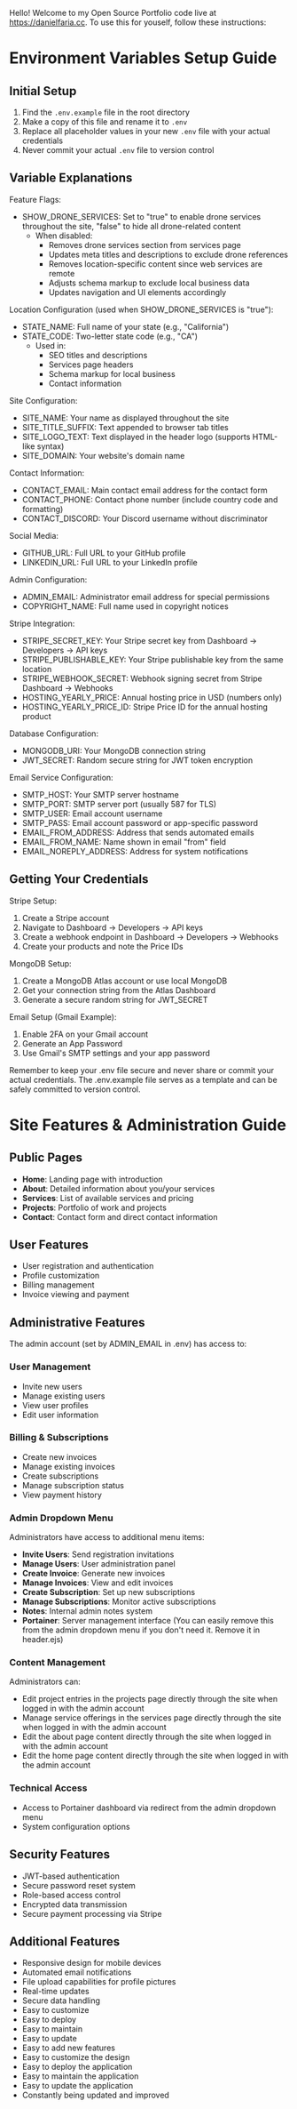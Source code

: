 Hello! Welcome to my Open Source Portfolio code live at https://danielfaria.cc. To use this for youself, follow these instructions:


# Environment Variables Setup Guide

## Initial Setup
1. Find the `.env.example` file in the root directory
2. Make a copy of this file and rename it to `.env`
3. Replace all placeholder values in your new `.env` file with your actual credentials
4. Never commit your actual `.env` file to version control

## Variable Explanations

Feature Flags:
- SHOW_DRONE_SERVICES: Set to "true" to enable drone services throughout the site, "false" to hide all drone-related content
  - When disabled:
    - Removes drone services section from services page
    - Updates meta titles and descriptions to exclude drone references
    - Removes location-specific content since web services are remote
    - Adjusts schema markup to exclude local business data
    - Updates navigation and UI elements accordingly

Location Configuration (used when SHOW_DRONE_SERVICES is "true"):
- STATE_NAME: Full name of your state (e.g., "California")
- STATE_CODE: Two-letter state code (e.g., "CA")
  - Used in:
    - SEO titles and descriptions
    - Services page headers
    - Schema markup for local business
    - Contact information

Site Configuration:
- SITE_NAME: Your name as displayed throughout the site
- SITE_TITLE_SUFFIX: Text appended to browser tab titles
- SITE_LOGO_TEXT: Text displayed in the header logo (supports HTML-like syntax)
- SITE_DOMAIN: Your website's domain name

Contact Information:
- CONTACT_EMAIL: Main contact email address for the contact form
- CONTACT_PHONE: Contact phone number (include country code and formatting)
- CONTACT_DISCORD: Your Discord username without discriminator

Social Media:
- GITHUB_URL: Full URL to your GitHub profile
- LINKEDIN_URL: Full URL to your LinkedIn profile

Admin Configuration:
- ADMIN_EMAIL: Administrator email address for special permissions
- COPYRIGHT_NAME: Full name used in copyright notices

Stripe Integration:
- STRIPE_SECRET_KEY: Your Stripe secret key from Dashboard → Developers → API keys
- STRIPE_PUBLISHABLE_KEY: Your Stripe publishable key from the same location
- STRIPE_WEBHOOK_SECRET: Webhook signing secret from Stripe Dashboard → Webhooks
- HOSTING_YEARLY_PRICE: Annual hosting price in USD (numbers only)
- HOSTING_YEARLY_PRICE_ID: Stripe Price ID for the annual hosting product

Database Configuration:
- MONGODB_URI: Your MongoDB connection string
- JWT_SECRET: Random secure string for JWT token encryption

Email Service Configuration:
- SMTP_HOST: Your SMTP server hostname
- SMTP_PORT: SMTP server port (usually 587 for TLS)
- SMTP_USER: Email account username
- SMTP_PASS: Email account password or app-specific password
- EMAIL_FROM_ADDRESS: Address that sends automated emails
- EMAIL_FROM_NAME: Name shown in email "from" field
- EMAIL_NOREPLY_ADDRESS: Address for system notifications

## Getting Your Credentials

Stripe Setup:
1. Create a Stripe account
2. Navigate to Dashboard → Developers → API keys
3. Create a webhook endpoint in Dashboard → Developers → Webhooks
4. Create your products and note the Price IDs

MongoDB Setup:
1. Create a MongoDB Atlas account or use local MongoDB
2. Get your connection string from the Atlas Dashboard
3. Generate a secure random string for JWT_SECRET

Email Setup (Gmail Example):
1. Enable 2FA on your Gmail account
2. Generate an App Password
3. Use Gmail's SMTP settings and your app password

Remember to keep your .env file secure and never share or commit your actual credentials. The .env.example file serves as a template and can be safely committed to version control.

# Site Features & Administration Guide

## Public Pages
- **Home**: Landing page with introduction
- **About**: Detailed information about you/your services
- **Services**: List of available services and pricing
- **Projects**: Portfolio of work and projects
- **Contact**: Contact form and direct contact information

## User Features
- User registration and authentication
- Profile customization
- Billing management
- Invoice viewing and payment

## Administrative Features
The admin account (set by ADMIN_EMAIL in .env) has access to:

### User Management
- Invite new users
- Manage existing users
- View user profiles
- Edit user information

### Billing & Subscriptions
- Create new invoices
- Manage existing invoices
- Create subscriptions
- Manage subscription status
- View payment history

### Admin Dropdown Menu
Administrators have access to additional menu items:
- **Invite Users**: Send registration invitations
- **Manage Users**: User administration panel
- **Create Invoice**: Generate new invoices
- **Manage Invoices**: View and edit invoices
- **Create Subscription**: Set up new subscriptions
- **Manage Subscriptions**: Monitor active subscriptions
- **Notes**: Internal admin notes system
- **Portainer**: Server management interface (You can easily remove this from the admin dropdown menu if you don't need it. Remove it in header.ejs)

### Content Management
Administrators can:
- Edit project entries in the projects page directly through the site when logged in with the admin account
- Manage service offerings in the services page directly through the site when logged in with the admin account
- Edit the about page content directly through the site when logged in with the admin account
- Edit the home page content directly through the site when logged in with the admin account



### Technical Access
- Access to Portainer dashboard via redirect from the admin dropdown menu
- System configuration options

## Security Features
- JWT-based authentication
- Secure password reset system
- Role-based access control
- Encrypted data transmission
- Secure payment processing via Stripe

## Additional Features
- Responsive design for mobile devices
- Automated email notifications
- File upload capabilities for profile pictures
- Real-time updates
- Secure data handling
- Easy to customize
- Easy to deploy
- Easy to maintain
- Easy to update
- Easy to add new features
- Easy to customize the design
- Easy to deploy the application
- Easy to maintain the application
- Easy to update the application
- Constantly being updated and improved
